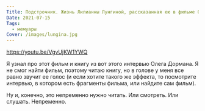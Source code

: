 ```yaml
---
Title: Подстрочник. Жизнь Лилианны Лунгиной, рассказанная ею в фильме Олега Дормана
Date: 2021-07-15
Tags:
  - мемуары
Cover: /images/lungina.jpg
---
```


https://youtu.be/VgvUjKW1YWQ

Я узнал про этот фильм и книгу из вот этого интервью Олега Дормана. Я не смог найти фильм, поэтому читаю книгу, но в голове у меня все равно звучит ее голос (и если хотите такого же эффекта, то посмотрите интервью, в котором есть фрагменты фильма, или найдите сам фильм).

Ну и, конечно, это непременно нужно читать. Или смотреть. Или слушать. Непременно.
